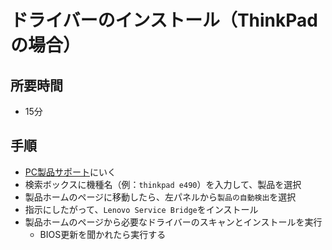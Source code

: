 # ドライバーのインストール（ThinkPadの場合）

## 所要時間

- 15分

## 手順

- [PC製品サポート](https://pcsupport.lenovo.com/jp/ja/)にいく
- 検索ボックスに機種名（例：`thinkpad e490`）を入力して、製品を選択
- 製品ホームのページに移動したら、左パネルから`製品の自動検出`を選択
- 指示にしたがって、`Lenovo Service Bridge`をインストール
- 製品ホームのページから必要なドライバーのスキャンとインストールを実行
  - BIOS更新を聞かれたら実行する
